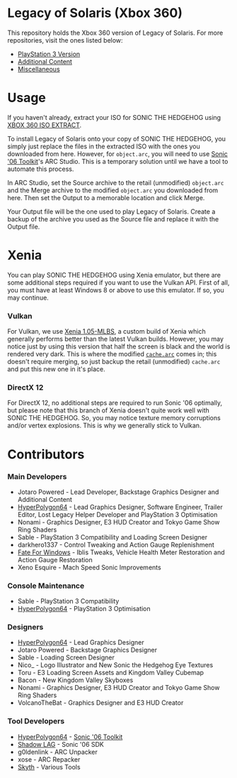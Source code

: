 # Legacy of Solaris (Xbox 360)
This repository holds the Xbox 360 version of Legacy of Solaris. For more repositories, visit the ones listed below:
- [PlayStation 3 Version](https://github.com/LostLegacyTeam/LoS-Mod_Files_PS)
- [Additional Content](https://github.com/LostLegacyTeam/LoS-Additional_Content)
- [Miscellaneous](https://github.com/LostLegacyTeam/LoS-Miscellaneous)

# Usage
If you haven't already, extract your ISO for SONIC THE HEDGEHOG using [XBOX 360 ISO EXTRACT](https://github.com/LostLegacyTeam/LoS-Miscellaneous/raw/master/Advanced%20Tools/Xbox%20360%20ISO%20Extractor/XBOX360%20ISO%20Extract.exe).

To install Legacy of Solaris onto your copy of SONIC THE HEDGEHOG, you simply just replace the files in the extracted ISO with the ones you downloaded from here. However, for ``object.arc``, you will need to use [Sonic '06 Toolkit](https://github.com/HyperPolygon64/Sonic-06-Toolkit)'s ARC Studio. This is a temporary solution until we have a tool to automate this process.

In ARC Studio, set the Source archive to the retail (unmodified) `object.arc` and the Merge archive to the modified `object.arc` you downloaded from here. Then set the Output to a memorable location and click Merge.

Your Output file will be the one used to play Legacy of Solaris. Create a backup of the archive you used as the Source file and replace it with the Output file.

# Xenia
You can play SONIC THE HEDGEHOG using Xenia emulator, but there are some additional steps required if you want to use the Vulkan API. First of all, you must have at least Windows 8 or above to use this emulator. If so, you may continue.

### Vulkan
For Vulkan, we use [Xenia 1.05-MLBS](https://github.com/LostLegacyTeam/LoS-Miscellaneous/raw/master/Emulators/Performance/Xenia%201.05-MLBS%20(2314f25f)%20[22nd%20June%202018].exe), a custom build of Xenia which generally performs better than the latest Vulkan builds. However, you may notice just by using this version that half the screen is black and the world is rendered very dark. This is where the modified [`cache.arc`](https://github.com/LostLegacyTeam/LoS-Miscellaneous/raw/master/Emulators/Performance/cache.arc) comes in; this doesn't require merging, so just backup the retail (unmodified) `cache.arc` and put this new one in it's place.

### DirectX 12
For DirectX 12, no additional steps are required to run Sonic '06 optimally, but please note that this branch of Xenia doesn't quite work well with SONIC THE HEDGEHOG. So, you may notice texture memory corruptions and/or vertex explosions. This is why we generally stick to Vulkan.

# Contributors
### Main Developers
- Jotaro Powered - Lead Developer, Backstage Graphics Designer and Additional Content
- [HyperPolygon64](https://github.com/HyperPolygon64) - Lead Graphics Designer, Software Engineer, Trailer Editor, Lost Legacy Helper Developer and PlayStation 3 Optimisation
- Nonami - Graphics Designer, E3 HUD Creator and Tokyo Game Show Ring Shaders
- Sable - PlayStation 3 Compatibility and Loading Screen Designer
- darkhero1337 - Control Tweaking and Action Gauge Replenishment
- [Fate For Windows](https://github.com/FateForWindows) - Iblis Tweaks, Vehicle Health Meter Restoration and Action Gauge Restoration
- Xeno Esquire - Mach Speed Sonic Improvements

### Console Maintenance
- Sable - PlayStation 3 Compatibility
- [HyperPolygon64](https://github.com/HyperPolygon64) - PlayStation 3 Optimisation

### Designers
- [HyperPolygon64](https://github.com/HyperPolygon64) - Lead Graphics Designer
- Jotaro Powered - Backstage Graphics Designer
- Sable - Loading Screen Designer
- Nico_ - Logo Illustrator and New Sonic the Hedgehog Eye Textures
- Toru - E3 Loading Screen Assets and Kingdom Valley Cubemap
- Bacon - New Kingdom Valley Skyboxes
- Nonami - Graphics Designer, E3 HUD Creator and Tokyo Game Show Ring Shaders
- VolcanoTheBat - Graphics Designer and E3 HUD Creator

### Tool Developers
- [HyperPolygon64](https://github.com/HyperPolygon64) - [Sonic '06 Toolkit](https://github.com/HyperPolygon64/Sonic-06-Toolkit)
- [Shadow LAG](https://github.com/lllsondowlll) - Sonic '06 SDK
- g0ldenlink - ARC Unpacker
- xose - ARC Repacker
- [Skyth](https://github.com/blueskythlikesclouds) - Various Tools
